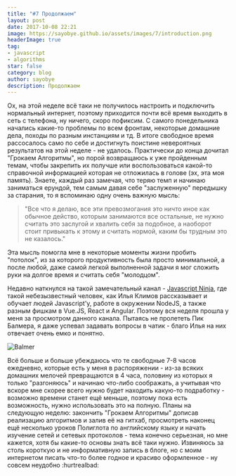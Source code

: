 ```yaml
---
title: "#7 Продолжаем"
layout: post
date: 2017-10-08 22:21
image: https://sayobye.github.io/assets/images/7/introduction.png
headerImage: true
tag:
- javascript
- algorithms
star: false
category: blog
author: sayobye
description: Продолжаем
---
```


Ох, на этой неделе всё таки не получилось настроить и подключить нормальный интернет, поэтому приходится почти всё время выходить в сеть с телефона, ну ничего, скоро пофиксим. С самого понедельника начались какие-то проблемы по всем фронтам, некоторые домашние дела, походы по разным инстанциям и тд. В итоге свободное время рассосалось само по себе и достигнуть поистине невероятных результатов на этой неделе - не удалось. Практически до конца дочитал "Грокаем Алгоритмы", но порой возвращаюсь к уже пройденным темам, чтобы закрепить их получше или воспользоваться какой-то справочной информацией которая не отложилась в голове (эх, эта моя память). Знаете, каждый раз замечая, что теряю темп и начинаю заниматься ерундой, тем самым давая себе "заслуженную" передышку за старания, то я вспоминаю одну очень важную мысль: 
>"Все что я делаю, все эти превозмогания это ничто иное как обычное действо, которым занимаются все остальные, не нужно считать это заслугой и хвалить себя за подобное, а наоборот стоит привыкать к этому и считать нормой, каким бы трудным это не казалось."

Эта мысль помогла мне в некоторые моменты жизни пробить "потолок", из за которого продуктивность была просто минимальной, а после любой, даже самой легкой выполненной задачи я мог сложить руки на долгое время и считать себя "молодцом". 

Недавно наткнулся на такой замечательный канал - [Javascript Ninja](https://www.youtube.com/channel/UCW9pyonagDWGMCy7V_Kro6g/featured), где такой небезызвестный человек, как Илья Климов рассказывает и обучает людей Javascript'y, работе в окружении NodeJS, а также разным фишкам в Vue.JS, React и Angular. Поэтому вся неделя прошла у меня за просмотром данного канала. Пытаясь не пролететь Пик Балмера, я даже успевал задавать вопросы в чатик - благо Илья на них отвечает очень емко и понятно. 

![Balmer](https://sayobye.github.io/assets/images/7/balmer.png)

Всё больше и больше убеждаюсь что те свободные 7-8 часов ежедневно, которые есть у меня в распоряжении - из-за всяких домашних мелочей превращаются в 4 часа, половину из которых я только "разгоняюсь" и начинаю что-либо соображать, а учитывая что вскоре мне скорее всего нужно будет находить какую-то подработку - возможно времени станет ещё меньше, поэтому пока есть возможность, нужно использовать это на полную. Планы на следующую неделю: закончить "Грокаем Алгоритмы" дописав реализацию алгоритмов и залив её на гитхаб, просмотреть наконец ещё несколько уроков Полиглота по английскому языку и начать изучение сетей и сетевых протоколов - тема конечно серьезная, но мне кажется, хотя бы какие-то основы знать всё таки нужно. Извиняюсь за столь короткую и не информативную запись в блоге, но с моим интернетом писать что-то более годное и красиво оформленное - ну совсем неудобно :hurtrealbad:
